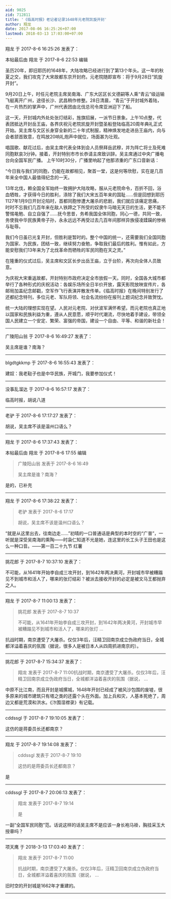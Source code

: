 ```yaml
---
aid: 9025
zid: 712811
title: '《临高时报》老记者记录1648年元老院凯旋开封'
author: 翔龙
date: 2017-08-06 16:25:26+07:00
lastmod: 2018-03-13 17:03:00+07:00
---
```


翔龙 于 2017-8-6 16:25:26 发表了：

本帖最后由 翔龙 于 2017-8-6 22:53 编辑 

圣历20年，即旧耶历的1648年，大陆攻略已经进行到了第13个年头。这一年的秋夏之交，我们攻克了大宋故都东京开封府。元老院随即宣布：将于9月28日“凯旋开封”。

9月20日上午，时任元老院主席吴南海、广东大区区长文德嗣等人乘“青云”级运输飞艇离开广州，途径长沙、武昌稍作修整。28日清晨，“青云”于开封城外着陆，在一片热烈的掌声中，广州代表团由北伐总司令席亚洲迎下了船。

这一天，开封城内外处处张灯结彩，旌旗招展，一派节日景象。上午10点整，代表团抵达开封岳王庙，各界庆祝元老院凯旋开封暨圣船登陆临高20周年典礼正式开始。吴主席与文区长身穿全新的二十年式制服，精神焕发地走进岳王庙内，向与会者颔首致意，在鸣放20响礼炮声中就位，场面甚为壮观。

唱国歌、献花过后，由吴主席代表全体到会人员祭拜岳武穆，并为阵亡将士及死难同胞默哀3分钟。接着，开封特别市市长恭请主席致训辞。吴主席通过中央广播电台向全国军民广播。 上午10时30分，广播里响起了他那浓重的广东口音新话：

“今日我与我们的同胞，仍能在故都相见，聚首一堂，这是何等欣慰，实在是几百年来全中国人最值得纪念的一天。

13年北伐，赖全国全军始终一致拥护大陆攻略，服从元老院命令，百折不回，浴血牺牲，才获得今日的胜利，涤除了我们大宋五百年来的国耻......但是回想到耶历1127年1月9日开封沦陷时，首都同胞惨遭大屠杀的悲剧，我们就应该痛定思痛，时时不忘我们几百年来在敌人铁蹄之下所受的奴隶牛马暗无天日的生活，更不能不警惕黾勉、自立自强了......抚今思昔，务希我国全体同胞，同心一德，共同一致，务使我中华民族黄帝子孙，永永远远不再受过去几百年间那样异族侵凌蹂躏的惨祸与耻辱。

我们今日虽已光复开封，但胜利是暂时的。整个中国的统一，还需要我们全国同胞为国家、为民族，团结一致，继续努力奋勉，争取我们最后的胜利。惟有如此，方能安慰我们13年来为了北伐革命而牺牲的军民同胞在天之灵。”

在隆重的仪式过后，吴主席和文区长步出岳王庙，立于台阶，再次向全体人员致意。

为庆祝大宋重返故都，开封特别市政府决定全市放假一天。同时，全国各大城市都举行了各种形式的庆祝活动：各娱乐场所全日半价开放，露天影院放映宣传片，各邮局加盖纪念邮戳，空军作飞行表演并散发传单。《临高时报》在晚间特别发行了还都纪念特刊，多位元老、军队将领、社会名流纷纷在报刊上题词纪念并致贺忱。

统一大陆的理想实现在望。人民对元老院、对伏波军满怀希望。而元老院也真正地以国家和民族利益为重，遵从人民意愿，顺乎时代潮流，尽快地着手建设，带领全国人民建立一个安定、繁荣、富强的帝国，建设一个自由、平等、和谐的新社会！

---------

广陵阳山翁 于 2017-8-6 16:49:27 发表了：

吴主席是谁？南海？

---------

blgdtgkkmp 于 2017-8-6 16:55:43 发表了：

建奴：我老鞑子也是中华民族，开城门，我要参加仪式！

---------

没事乱溜达 于 2017-8-6 16:57:17 发表了：

临高时报，胡说八道

---------

老驴 于 2017-8-6 17:17:27 发表了：

胡说，吴主席不该是温州口语么？

---------

翔龙 于 2017-8-6 17:37:43 发表了：

本帖最后由 翔龙 于 2017-8-6 17:55 编辑 


> 
> 广陵阳山翁 发表于 2017-8-6 16:49
> 
> 吴主席是谁？南海？



是的，已补充

---------

翔龙 于 2017-8-6 17:38:22 发表了：

> 老驴 发表于 2017-8-6 17:17
> 
> 胡说，吴主席不该是温州口语么？



“就是从这里出去，往南边走……”初晴的一口普通话是典型的本时空的“广普”，一听就是深受吴南海的熏陶――时袅仁知道不光是她，连这里的长工头子王田也是这么一种口音。——第一百二十九节 红薯

---------

挑花郎 于 2017-8-7 10:37:10 发表了：

不可能，从1641年开始李自成三攻开封，到1642年两决黄河，开封城市早被糟蹋见不到城市和活人了，哪来的张灯结彩？被派去接收开封的必定是被文马王都抛弃之人。

---------

翔龙 于 2017-8-7 11:00:13 发表了：

> 挑花郎 发表于 2017-8-7 10:37
> 
> 不可能，从1641年开始李自成三攻开封，到1642年两决黄河，开封城市早被糟蹋见不到城市和活人了，哪来的张灯 ...



抗战时期，南京遭受了大屠杀。仅仅3年后，汪精卫回南京成立伪政府当日，全城都洋溢着喜庆的氛围（据说，很多人是被日本人从四周抓进南京的）。

---------

挑花郎 于 2017-8-7 15:34:37 发表了：

> 翔龙 发表于 2017-8-7 11:00抗战时期，南京遭受了大屠杀。仅仅3年后，汪精卫回南京成立伪政府当日，全城都洋溢着喜庆的氛围（据说， ...



中原不比江南，而且开封是城摞城，1648年开封已经成了被风沙包围的废墟，很多原来的城市建筑只有塔之类的还露个头在外面。加上兵和灾，人基本死绝了，周边又都是荒漠和洪水。《汴围湿襟录》有记载。

---------

cddssgl 于 2017-8-7 19:10:05 发表了：

这仿的是蒋委员长还都南京？

---------

翔龙 于 2017-8-7 19:14:08 发表了：

> cddssgl 发表于 2017-8-7 19:10
> 
> 这仿的是蒋委员长还都南京？



是

---------

cddssgl 于 2017-8-7 20:06:13 发表了：

> 翔龙 发表于 2017-8-7 19:14
> 
> 是



一副“全国军民同胞”范。话说这样的话吴主席不是应该一身长袍马褂，胸挂采玉大授章吗？

---------

项天鹰 于 2018-3-13 17:03:40 发表了：

> 翔龙 发表于 2017-8-7 11:00
> 
> 抗战时期，南京遭受了大屠杀。仅仅3年后，汪精卫回南京成立伪政府当日，全城都洋溢着喜庆的氛围（据说， ...



旧时空的开封城是1662年才重建的。

---------

